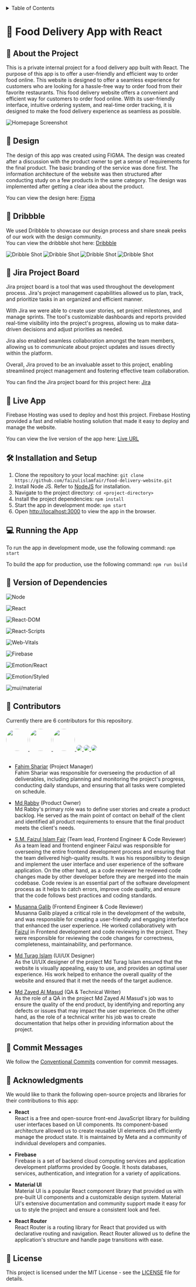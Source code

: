 <details>
<summary>Table of Contents</summary>
<br>
<ul>
<br>

[About the Project](#💬-about-the-project)
<br>

[Design](#🎨-design)
<br>

[Jira Project Board](#📝-jira-project-board)
<br>

[Live App](#🚀-live-app)
<br>

[Installation and Setup](#🛠️-installation-and-setup)
<br>

[Running the App](#💻-running-the-app)
<br>

[Version of Dependencies](#💼-version-of-dependencies)
<br>

[Contributors](#🤝-contributors)
<br>

[Commit Messages](#📝-commit-messages)
<br>

[Acknowledgements](#🙏-acknowledgments)
<br>

[License](#📄-license)

<br>
</ul>
</details>

# 🍔 Food Delivery App with React

## 💬 About the Project
This is a private internal project for a food delivery app built with React. The purpose of this app is to offer a user-friendly and efficient way to order food online. This website is designed to offer a seamless experience for customers who are looking for a hassle-free way to order food from their favorite restaurants. This food delivery website offers a convenient and efficient way for customers to order food online. With its user-friendly interface, intuitive ordering system, and real-time order tracking, it is designed to make the food delivery experience as seamless as possible.

![Homepage Screenshot](./readme-images/homepage_screenshot_1.png "homepage1")

## 🎨 Design

<p>
    The design of this app was created using FIGMA. The design was created after a discussion with the product owner to get a sense of requirements for the final product. The basic branding of the service was done first. The information architecture of the website was then structured after conducting study on a few products in the same category. The design was implemented after getting a clear idea about the product.
</p>

You can view the design here: [Figma](https://www.figma.com/file/Ko8egmw3uhSwDUNakD33M2/Food_Delivery_Website?node-id=0-1&t=EomfDv7bDY6z3geH-0)

## 🏀 Dribbble

We used Dribbble to showcase our design process and share sneak peeks of our work with the design community.<br>
You can view the dribbble shot here:  [Dribbble](https://dribbble.com/shots/21153245-PlateDrop-Your-Hassle-Free-Food-Delivery-Solution)

![Dribble Shot](./readme-images/dribbble1.png "Dribble Shot")
![Dribble Shot](./readme-images/dribble2.png "Dribble Shot")
![Dribble Shot](./readme-images/dribble3.png "Dribble Shot")
![Dribble Shot](./readme-images/dribble4.png "Dribble Shot")

## 📝 Jira Project Board
Jira project board is a tool that was used throughout the development process. Jira's project management capabilities allowed us to plan, track, and prioritize tasks in an organized and efficient manner.

With Jira we were able to create user stories, set project milestones, and manage sprints. The tool's customizable dashboards and reports provided real-time visibility into the project's progress, allowing us to make data-driven decisions and adjust priorities as needed.

Jira also enabled seamless collaboration amongst the team members, allowing us to communicate about project updates and issues directly within the platform.

Overall, Jira proved to be an invaluable asset to this project, enabling streamlined project management and fostering effective team collaboration.

You can find the Jira project board for this project here: [Jira](https://irstproject.atlassian.net/jira/software/projects/FD/boards/2)

## 🚀 Live App
Firebase Hosting was used to deploy and host this project. Firebase Hosting provided a fast and reliable hosting solution that made it easy to deploy and manage the website.

You can view the live version of the app here: [Live URL](https://food-delivery-website-60505.firebaseapp.com/)

## 🛠️ Installation and Setup

1. Clone the repository to your local machine: `git clone https://github.com/faizulislamfair/food-delivery-website.git`
2. Install Node JS. Refer to [NodeJS](#https://nodejs.org/en) for installation.
3. Navigate to the project directory: `cd <project-directory>`
4. Install the project dependencies: `npm install`
5. Start the app in development mode: `npm start`
6. Open [http://localhost:3000](http://localhost:3000) to view the app in the browser.

## 💻 Running the App

To run the app in development mode, use the following command: `npm start`

To build the app for production, use the following command: `npm run build`

## 💼 Version of Dependencies

![Node](https://img.shields.io/badge/Node-18.5.0-blue?style=for-the-badge)

![React](https://img.shields.io/badge/React-18.2.0-blue?style=for-the-badge)

![React-DOM](https://img.shields.io/badge/React--DOM-18.2.0-blue?style=for-the-badge)

![React-Scripts](https://img.shields.io/badge/React--Scripts-5.0.1-blue?style=for-the-badge)

![Web-Vitals](https://img.shields.io/badge/Web--Vitals-2.1.4-blue?style=for-the-badge)

![Firebase](https://img.shields.io/badge/Firebase-9.18.0-blue?style=for-the-badge)

![Emotion/React](https://img.shields.io/badge/Emotion/React-11.10.6-blue?style=for-the-badge)

![Emotion/Styled](https://img.shields.io/badge/Emotion/Styled-11.10.6-blue?style=for-the-badge)

![mui/material](https://img.shields.io/badge/mui/material-5.11.11-blue?style=for-the-badge)



## 🤝 Contributors

Currently there are 6 contributors for this repository.

<a href = "https://github.com/1810002">
<img src="./readme-images/fahim.png" width="60" height="60" style="border-radius:50%">
</a>
<a href = "https://github.com/Rabbi1810014">
<img src="./readme-images/rabby.png" width="60" height="60" style="border-radius:50%">
</a>
<a href = "https://github.com/TuragLab">
<img src="./readme-images/turag.png" width="60" height="60" style="border-radius:50%">
</a>
<a href = "https://github.com/1810002">
<img src="https://github.com/faizulislamfair.png?size=60" style="border-radius:50%">
</a>
<a href = "https://github.com/1810002">
<img src="https://github.com/galib100.png?size=60" style="border-radius:50%">
</a>
<a href = "https://github.com/1810002">
<img src="https://github.com/Zayed-26.png?size=60" style="border-radius:50%">
</a>
<br><br>

- [Fahim Shariar](https://github.com/1810002) (Project Manager) <br>
Fahim Shariar was responsible for overseeing the production of all deliverables, including planning and monitoring the project's progress, conducting daily standups, and ensuring that all tasks were completed on schedule.

- [Md Rabby](https://github.com/Rabbi1810014) (Product Owner) <br>
Md Rabby's primary role was to define user stories and create a product backlog. He served as the main point of contact on behalf of the client and identified all product requirements to ensure that the final product meets the client's needs.

- [S.M. Faizul Islam Fair](https://github.com/faizulislamfair) (Team lead, Frontend Engineer & Code Reviewer)<br>
As a team lead and frontend engineer Faizul was responsible for overseeing the entire frontend development process and ensuring that the team delivered high-quality results. It was his responsilbity to design and implement the user interface and user experience of the software application. On the other hand, as a code reviewer he reviewed code changes made by other developer before they are merged into the main codebase. Code review is an essential part of the software development process as it helps to catch errors, improve code quality, and ensure that the code follows best practices and coding standards.

- [Musanna Galib](https://github.com/galib100) (Frontend Engineer & Code Reviewer) <br>
Musanna Galib played a critical role in the development of the website, and was responsible for creating a user-friendly and engaging interface that enhanced the user experience. He worked collaboratively with [Faizul](https://github.com/faizulislamfair) in Frontend development and code reviewing in the project. They were responsible for reviewing the code changes for correctness, completeness, maintainability, and performance.

- [Md Turag Islam](https://github.com/TuragLab) (UI/UX Designer) <br>
As the UI/UX designer of the project Md Turag Islam ensured that the website is visually appealing, easy to use, and provides an optimal user experience. His work helped to enhance the overall quality of the website and ensured that it met the needs of the target audience.

- [Md Zayed Al Masud](https://github.com/Zayed-26) (QA & Technical Writer)<br>
As the role of a QA  in the project Md Zayed Al Masud's job was to ensure the quality of the end product, by identifying and reporting any defects or issues that may impact the user experience. On the other hand, as the role of a technical writer his job was to create documentation that helps other in providing information about the project.


## 📝 Commit Messages

We follow the [Conventional Commits](https://www.conventionalcommits.org/en/v1.0.0/#summary) convention for commit messages.


## 🙏 Acknowledgments

We would like to thank the following open-source projects and libraries for their contributions to this app:

- <b> React </b> <br>
React is a free and open-source front-end JavaScript library for building user interfaces based on UI components. Its component-based architecture allowed us to create reusable UI elements and efficiently manage the product state. It is maintained by Meta and a community of individual developers and companies.

- <b> Firebase </b> <br>
Firebase is a set of backend cloud computing services and application development platforms provided by Google. It hosts databases, services, authentication, and integration for a variety of applications.

- <b> Material UI </b> <br>
Material UI is a popular React component library that provided us with pre-built UI components and a customizable design system. Material UI's extensive documentation and community support made it easy for us to style the project and ensure a consistent look and feel.

- <b> React Router </b> <br>
React Router is a routing library for React that provided us with declarative routing and navigation. React Router allowed us to define the application's structure and handle page transitions with ease.


## 📄 License

This project is licensed under the MIT License - see the [LICENSE](LICENSE) file for details.
